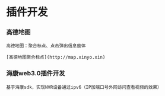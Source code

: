 # 插件开发

### 高德地图 
    高德地图：聚合标点、点击弹出信息窗体
    
    [高德地图聚合标点](http://map.xinyo.xin)
    
    
### 海康web3.0插件开发
    基于海康sdk，实现NVR设备通过ipv6（IP加端口号外网访问查看视频的效果）
